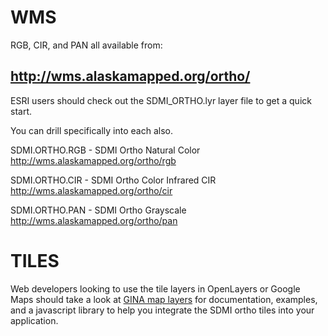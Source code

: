 WMS
====

RGB, CIR, and PAN all available from: 

http://wms.alaskamapped.org/ortho/
----------------------------------

ESRI users should check out the SDMI\_ORTHO.lyr layer file to get a quick start.

You can drill specifically into each also.

SDMI.ORTHO.RGB - SDMI Ortho Natural Color
http://wms.alaskamapped.org/ortho/rgb

SDMI.ORTHO.CIR - SDMI Ortho Color Infrared CIR
http://wms.alaskamapped.org/ortho/cir

SDMI.ORTHO.PAN - SDMI Ortho Grayscale 
http://wms.alaskamapped.org/ortho/pan


TILES
=====

Web developers looking to use the tile layers in OpenLayers or Google Maps should 
take a look at [GINA map layers](https://github.com/gina-alaska/gina-map-layers) 
for documentation, examples, and a javascript library to help you integrate the
SDMI ortho tiles into your application.
